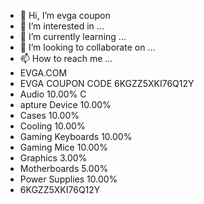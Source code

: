 - 👋 Hi, I’m evga coupon
- 👀 I’m interested in ...
- 🌱 I’m currently learning ...
- 💞️ I’m looking to collaborate on ...
- 📫 How to reach me ...
- EVGA.COM 
- EVGA COUPON CODE 6KGZZ5XKI76Q12Y 
- Audio 10.00% C
- apture Device 10.00% 
- Cases 10.00% 
- Cooling 10.00% 
- Gaming Keyboards 10.00% 
- Gaming Mice 10.00% 
- Graphics 3.00% 
- Motherboards 5.00% 
- Power Supplies 10.00%
- 6KGZZ5XKI76Q12Y
<!---
jason879/jason879 is a ✨ special ✨ repository because its `README.md` (this file) appears on your GitHub profile.
You can click the Preview link to take a look at your changes.
--->
